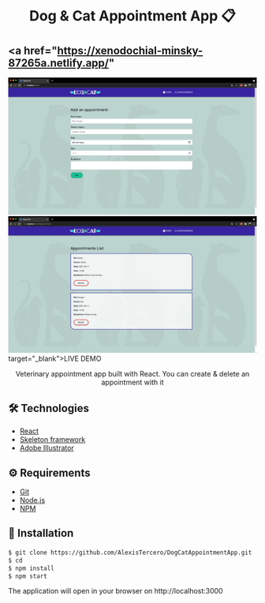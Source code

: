 # <div align="center"> Dog & Cat Appointment App 📋</div>
## <a href="https://xenodochial-minsky-87265a.netlify.app/" 
<a href="">
<img src="./form.png"/>
</a>
<a href="">
<img src="./appointments.png"/>
</a>
target="_blank">LIVE DEMO</a>
<p align="center">Veterinary appointment app built with React. You can create & delete an appointment with it</p>

## 🛠️ Technologies

<ul>
  <li><a href="https://reactjs.org/">React</a></li>
  <li><a href="https://skeleton-framework.github.io/">Skeleton framework</a></li>
  <li><a href="https://www.adobe.com/la/products/illustrator.html">Adobe Illustrator</a></li>
</ul>

## ⚙️ Requirements

<ul>
  <li><a href="https://git-scm.com/">Git</a></li>
  <li><a href="https://nodejs.org/en/">Node.js</a></li>
  <li><a href="https://www.npmjs.com/">NPM</a></li>
</ul>

## 🚀 Installation

```
$ git clone https://github.com/AlexisTercero/DogCatAppointmentApp.git
$ cd 
$ npm install
$ npm start
```

The application will open in your browser on http://localhost:3000
